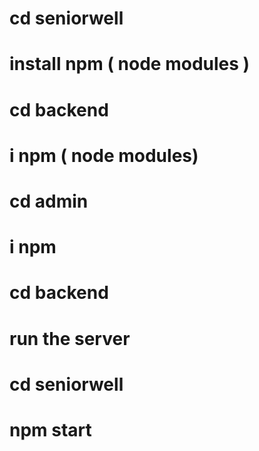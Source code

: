 # cd seniorwell 
# install npm ( node modules )
# cd backend 
# i npm ( node modules)
# cd admin 
# i npm 

# cd backend
# run the server
# cd seniorwell  
# npm start
